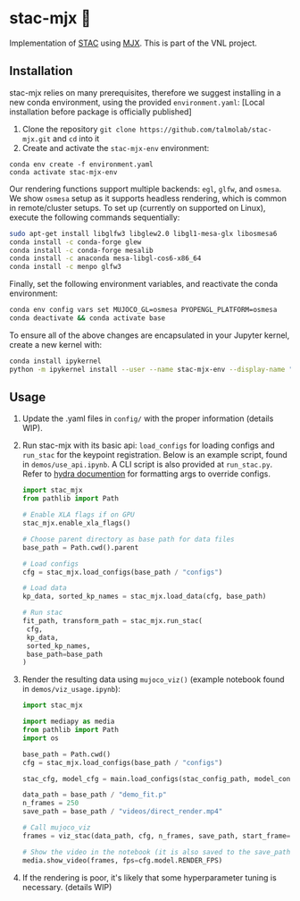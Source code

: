 # stac-mjx :rat:
Implementation of [STAC](https://ieeexplore.ieee.org/document/7030016) using [MJX](https://mujoco.readthedocs.io/en/stable/mjx.html). This is part of the VNL project. 

## Installation
stac-mjx relies on many prerequisites, therefore we suggest installing in a new conda environment, using the provided `environment.yaml`:
[Local installation before package is officially published]
1. Clone the repository `git clone https://github.com/talmolab/stac-mjx.git` and `cd` into it
2. Create and activate the `stac-mjx-env` environment:

```
conda env create -f environment.yaml
conda activate stac-mjx-env
```

Our rendering functions support multiple backends: `egl`, `glfw`, and `osmesa`. We show `osmesa` setup as it supports headless rendering, which is common in remote/cluster setups. To set up (currently on supported on Linux), execute the following commands sequentially:
   ```bash
   sudo apt-get install libglfw3 libglew2.0 libgl1-mesa-glx libosmesa6 
   conda install -c conda-forge glew 
   conda install -c conda-forge mesalib 
   conda install -c anaconda mesa-libgl-cos6-x86_64 
   conda install -c menpo glfw3
   ```
   Finally, set the following environment variables, and reactivate the conda environment:
   ```bash
   conda env config vars set MUJOCO_GL=osmesa PYOPENGL_PLATFORM=osmesa
   conda deactivate && conda activate base
   ```
   To ensure all of the above changes are encapsulated in your Jupyter kernel, create a new kernel with:
   ```bash
   conda install ipykernel
   python -m ipykernel install --user --name stac-mjx-env --display-name "Python (stac-mjx-env)"
   ```


## Usage
1. Update the .yaml files in `config/` with the proper information (details WIP).

2. Run stac-mjx with its basic api: `load_configs` for loading configs and `run_stac` for the keypoint registration. Below is an example script, found in `demos/use_api.ipynb`. A CLI script is also provided at `run_stac.py`. Refer to [hydra documention](https://hydra.cc/docs/advanced/override_grammar/basic/) for formatting args to override configs.

   ```python
   import stac_mjx 
   from pathlib import Path

   # Enable XLA flags if on GPU
   stac_mjx.enable_xla_flags()

   # Choose parent directory as base path for data files
   base_path = Path.cwd().parent

   # Load configs
   cfg = stac_mjx.load_configs(base_path / "configs")

   # Load data
   kp_data, sorted_kp_names = stac_mjx.load_data(cfg, base_path)

   # Run stac
   fit_path, transform_path = stac_mjx.run_stac(
    cfg,
    kp_data, 
    sorted_kp_names, 
    base_path=base_path
   )
   ```

3. Render the resulting data using `mujoco_viz()` (example notebook found in `demos/viz_usage.ipynb`):
   ```python
   import stac_mjx

   import mediapy as media
   from pathlib import Path
   import os

   base_path = Path.cwd()
   cfg = stac_mjx.load_configs(base_path / "configs")

   stac_cfg, model_cfg = main.load_configs(stac_config_path, model_config_path)

   data_path = base_path / "demo_fit.p"
   n_frames = 250
   save_path = base_path / "videos/direct_render.mp4"

   # Call mujoco_viz
   frames = viz_stac(data_path, cfg, n_frames, save_path, start_frame=0, camera="close_profile", base_path=Path.cwd().parent)

   # Show the video in the notebook (it is also saved to the save_path)
   media.show_video(frames, fps=cfg.model.RENDER_FPS)
   ```
   
4. If the rendering is poor, it's likely that some hyperparameter tuning is necessary. (details WIP)